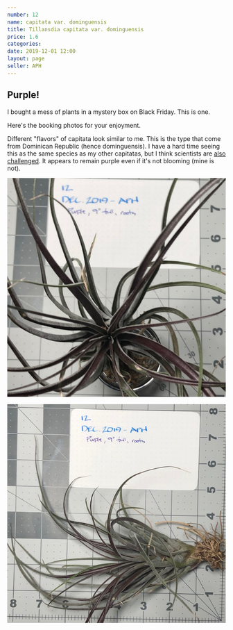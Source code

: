 ```yaml
---
number: 12
name: capitata var. dominguensis
title: Tillansdia capitata var. dominguensis
price: 1.6
categories:
date: 2019-12-01 12:00
layout: page
seller: APH
---
```

## Purple!

I bought a mess of plants in a mystery box on Black Friday. This is one.

Here's the booking photos for your enjoyment.

Different "flavors" of capitata look similar to me. This is the type that come from Dominican Republic (hence dominguensis). I have a hard time seeing this as the same species as my other capitatas, but I think scientists are [also challenged](https://www.fcbs.org/articles/t_brachycaulos_capitata_Complex.htm). It appears to remain purple even if it's not blooming (mine is not).

!["Tillandsia capitata dominguensis"](/i/IMG_5856.jpeg "Tillandsia capitata dominguensis")

!["Tillandsia capitata dominguensis"](/i/IMG_5857.jpeg "Tillandsia capitata dominguensis")
